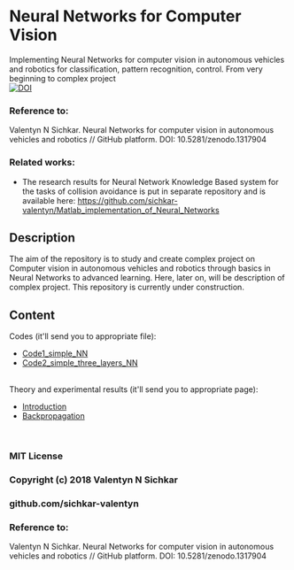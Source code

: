 # Neural Networks for Computer Vision
Implementing Neural Networks for computer vision in autonomous vehicles and robotics for classification, pattern recognition, control. From very beginning to complex project
<br/>[![DOI](https://zenodo.org/badge/DOI/10.5281/zenodo.1317904.svg)](https://doi.org/10.5281/zenodo.1317904)

### Reference to:
Valentyn N Sichkar. Neural Networks for computer vision in autonomous vehicles and robotics // GitHub platform. DOI: 10.5281/zenodo.1317904

### Related works:
* The research results for Neural Network Knowledge Based system for the tasks of collision avoidance is put in separate repository and is available here: https://github.com/sichkar-valentyn/Matlab_implementation_of_Neural_Networks

## Description
The aim of the repository is to study and create complex project on Computer vision in autonomous vehicles and robotics through basics in Neural Networks to advanced learning. Here, later on, will be description of complex project. This repository is currently under construction.

## Content
Codes (it'll send you to appropriate file):
* [Code1_simple_NN](https://github.com/sichkar-valentyn/Neural_Networks_for_Computer_Vision/blob/master/Codes/Code1_simple_NN.py)
* [Code2_simple_three_layers_NN](https://github.com/sichkar-valentyn/Neural_Networks_for_Computer_Vision/blob/master/Codes/Code2_simple_three_layers_NN.py)

<br/>
Theory and experimental results (it'll send you to appropriate page):

* [Introduction](https://github.com/sichkar-valentyn/Neural_Networks_for_Computer_Vision/blob/master/Theory/Introduction.md)
* [Backpropagation](https://github.com/sichkar-valentyn/Neural_Networks_for_Computer_Vision/blob/master/Theory/Backpropagation.md)

<br/>

### MIT License
### Copyright (c) 2018 Valentyn N Sichkar
### github.com/sichkar-valentyn
### Reference to:
Valentyn N Sichkar. Neural Networks for computer vision in autonomous vehicles and robotics // GitHub platform. DOI: 10.5281/zenodo.1317904

